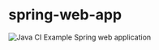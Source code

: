 # spring-web-app
![Java CI](https://github.com/xtreme-uz/spring-web-app/workflows/Java%20CI/badge.svg)
Example Spring web application

